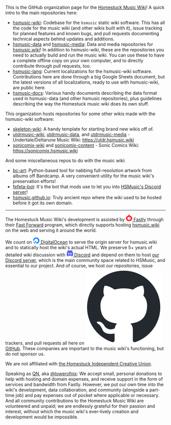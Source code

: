 This is the GitHub organization page for the [Homestuck Music Wiki](https://hsmusic.wiki)! A quick intro to the main repositories here:

* [hsmusic-wiki](https://github.com/hsmusic/hsmusic-wiki): Codebase for the `hsmusic` static wiki software. This has all the code for the music wiki (and other wikis built with it), issue tracking for planned features and known bugs, and pull requests documenting technical aspects behind updates and additions.
* [hsmusic-data](https://github.com/hsmusic/hsmusic-data) and [hsmusic-media](https://github.com/hsmusic/hsmusic-media): Data and media repositories for [hsmusic.wiki](https://hsmusic.wiki/)! In addition to hsmusic-wiki, these are the repositories you need to actually build and run the music wiki. You can use these to have a complete offline copy on your own computer, and to directly contribute through pull requests, too.
* [hsmusic-lang](https://github.com/hsmusic/hsmusic-lang): Current localizations for the hsmusic-wiki software. Contributions here are done through a big Google Sheets document, but the latest versions of all localizations, ready to use with hsmusic-wiki, are public here.
* [hsmusic-docs](https://github.com/hsmusic/hsmusic-docs): Various handy documents describing the data format used in hsmusic-data (and other hsmusic repositories), plus guidelines describing the way the Homestuck music wiki does its own stuff.

This organization hosts repositories for some other wikis made with the hsmusic-wiki software:

* [skeleton-wiki](https://github.com/hsmusic/skeleton-wiki): A handy template for starting brand new wikis off of.
* [utdrmusic-wiki](https://github.com/hsmusic/utdrmusic-wiki), [utdrmusic-data](https://github.com/hsmusic/utdrmusic-data), and [utdrmusic-media](https://github.com/hsmusic/utdrmusic-media) - Undertale/Deltarune Music Wiki: https://utdr.hsmusic.wiki
* [sonicomix-wiki](https://github.com/hsmusic/sonicomix-wiki) and [sonicomix-content](https://github.com/hsmusic/sonicomix-content) - Sonic Comics Wiki: https://sonicomix.hsmusic.wiki

And some miscellaneous repos to do with the music wiki:

* [bc-art](https://github.com/hsmusic/bc-art): Python-based tool for nabbing full-resolution artwork from albums off Bandcamp. A very convenient utility for the music wiki's preservation efforts!
* [fefeta-bot](https://github.com/hsmusic/fefeta-bot): It's the bot that mods use to let you into [HSMusic's Discord server](https://hsmusic.wiki/discord/)!
* [hsmusic.github.io](https://github.com/hsmusic/hsmusic.github.io): Truly ancient repo where the wiki used to be hosted before it got its own domain.

---

The Homestuck Music Wiki's development is assisted by [<img src="fastly-tachometer-red.png" width="20" height="20" alt="logo"> Fastly](https://www.fastly.com) through their [Fast Forward](https://www.fastly.com/fast-forward) program, which directly supports hosting [hsmusic.wiki](https://hsmusic.wiki) on the web and serving it around the world.

We count on [<img src="digitalocean-icon-blue.png" width="20" height="20" alt="logo"> DigitalOcean](https://www.digitalocean.com) to serve the origin server for hsmusic.wiki and to statically host the wiki's actual HTML. We preserve 5+ years of detailed wiki discussion with [<img src="discord-symbol-blurple.png" width="20" height="20"> Discord](https://discord.com) and depend on them to host [our Discord server](https://hsmusic.wiki/discord/), which is the main community space related to HSMusic, and essential to our project. And of course, we host our repositories, issue trackers, and pull requests all here on [<picture><source media="(prefers-color-scheme: dark)" srcset="github-mark-white.png"><img src="github-mark.png" alt="logo"></picture> GitHub](https://github.com). These companies are important to the music wiki's functioning, but do not sponsor us.

We are not affiliated with [the Homestuck Independent Creative Union](https://beyondcanon.com/about).

Speaking as [QN](https://hsmusic.wiki/artist/quasar-nebula/), aka [@towerofnix](https://github.com/towerofnix): We accept small, personal donations to help with hosting and domain expenses, and receive support in the form of services and bandwidth from Fastly. However, we put our own time into the wiki's development, data collaboration, and community (alongside a part-time job) and pay expenses out of pocket where applicable or necessary. And all community contributions to the Homestuck Music Wiki are volunteered and unpaid; we are endlessly grateful for their passion and interest, without which the music wiki's ever-lively creation and development would be impossible.
